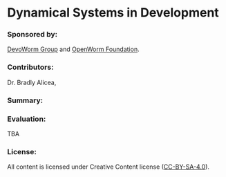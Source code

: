 # Dynamical Systems in Development  

### Sponsored by:  
[DevoWorm Group](https://devoworm.weebly.com/) and [OpenWorm Foundation](http://openworm.org/). 

### Contributors:  
Dr. Bradly Alicea, 

### Summary: 


### Evaluation:  
TBA


### License:  
All content is licensed under Creative Content license ([CC-BY-SA-4.0](https://github.com/devoworm/Licensing-DRM/blob/master/CC-BY-SA-4.0%20License.md)).  


